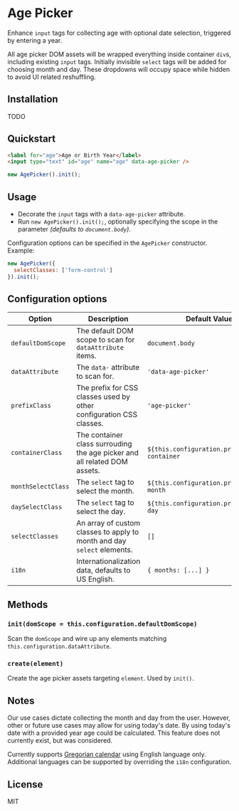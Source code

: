 # Age Picker

Enhance `input` tags for collecting age with optional date selection, triggered by entering a year.

All age picker DOM assets will be wrapped everything inside container `div`s, including existing `input` tags. Initially invisible `select` tags will be added for choosing month and day. These dropdowns will occupy space while hidden to avoid UI related reshuffling.

## Installation

TODO
<!--
```
npm install age-picker
```
-->

## Quickstart

```html
<label for="age">Age or Birth Year</label>
<input type="text" id="age" name="age" data-age-picker />
```

```javascript
new AgePicker().init();
```

## Usage

- Decorate the `input` tags with a `data-age-picker` attribute.
- Run `new AgePicker().init();`, optionally specifying the scope in the parameter *(defaults to `document.body`)*.

Configuration options can be specified in the `AgePicker` constructor. Example:

```javascript
new AgePicker({
  selectClasses: ['form-control']
}).init();
```

## Configuration options

| Option             | Description                                                               | Default Value |
| ------------------ | ------------------------------------------------------------------------- | ------------- |
| `defaultDomScope`  | The default DOM scope to scan for `dataAttribute` items.                  | `document.body` |
| `dataAttribute`    | The `data-` attribute to scan for.                                        | `'data-age-picker'` |
| `prefixClass`      | The prefix for CSS classes used by other configuration CSS classes.       | `'age-picker'` |
| `containerClass`   | The container class surrouding the age picker and all related DOM assets. | ``${this.configuration.prefixClass}-container`` |
| `monthSelectClass` | The `select` tag to select the month.                                     | ``${this.configuration.prefixClass}-month`` |
| `daySelectClass`   | The `select` tag to select the day.                                       | ``${this.configuration.prefixClass}-day`` |
| `selectClasses`    | An array of custom classes to apply to month and day `select` elements.   | `[]` |
| `i18n`             | Internationalization data, defaults to US English.                        | `{ months: [...] }` |

## Methods

### `init(domScope = this.configuration.defaultDomScope)`

Scan the `domScope` and wire up any elements matching `this.configuration.dataAttribute`.

### `create(element)`

Create the age picker assets targeting `element`. Used by `init()`.

## Notes

Our use cases dictate collecting the month and day from the user. However, other or future use cases may allow for using today's date. By using today's date with a provided year age could be calculated. This feature does not currently exist, but was considered.

Currently supports [Gregorian calendar](https://en.wikipedia.org/wiki/Gregorian_calendar) using English language only. Additional languages can be supported by overriding the `i18n` configuration.

## License

MIT
